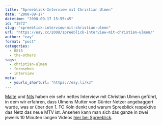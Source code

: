 ```yaml
---
title: "Spreeblick-Interview mit Christian Ulmen"
date: "2008-09-17"
datetime: "2008-09-17 15:55:45"
id: "1872"
slug: "spreeblick-interview-mit-christian-ulmen"
url: "https://eay.cc/2008/spreeblick-interview-mit-christian-ulmen/"
author: "eay"
format: "post"
categories:
  - 0815
  - the-others
tags:
  - christian-ulmen
  - fernsehen
  - interview
meta:
  - yourls_shorturl: "https://eay.li/k3"
---
```


[Malte](http://www.malte-welding.de/) und [Nils](http://www.qlod.org/weltfrieden/) haben ein sehr nettes Interview mit Christian Ulmen geführt, in dem wir erfahren, dass Ulmens Mutter von Günter Netzer angebaggert wurde, was er über den 1. FC Köln denkt und warum Spreeblick respektive das Netz das neue MTV ist. Ansehen kann man sich das ganze in zwei jeweils 10 Minuten langen Videos [hier bei Spreeblick](http://www.spreeblick.com/2008/09/16/interview-mit-christian-ulmen/).

